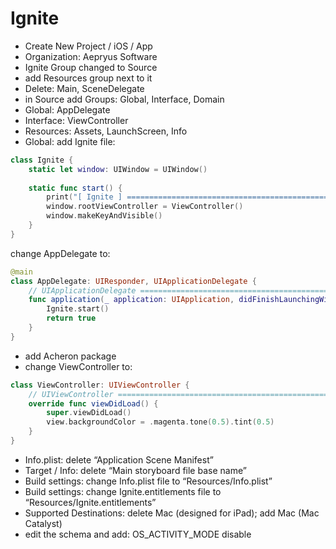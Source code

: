 # Ignite

- Create New Project / iOS / App
- Organization: Aepryus Software
- Ignite Group changed to Source
- add Resources group next to it
- Delete: Main, SceneDelegate
- in Source add Groups: Global, Interface, Domain
- Global: AppDelegate
- Interface: ViewController
- Resources: Assets, LaunchScreen, Info
- Global: add Ignite file:

```swift
class Ignite {
    static let window: UIWindow = UIWindow()
  
    static func start() {
        print("[ Ignite ] ================================================================")
        window.rootViewController = ViewController()
        window.makeKeyAndVisible()
    }
}
```

change AppDelegate to:

```swift
@main
class AppDelegate: UIResponder, UIApplicationDelegate {
    // UIApplicationDelegate ===========================================================================
    func application(_ application: UIApplication, didFinishLaunchingWithOptions launchOptions: [UIApplication.LaunchOptionsKey: Any]?) -> Bool {
        Ignite.start()
        return true
    }
}
```


- add Acheron package
- change ViewController to:

```swift
class ViewController: UIViewController {
    // UIViewController ================================================================================
    override func viewDidLoad() {
        super.viewDidLoad()
        view.backgroundColor = .magenta.tone(0.5).tint(0.5)
    }
}
```

- Info.plist: delete “Application Scene Manifest”
- Target / Info: delete “Main storyboard file base name”
- Build settings: change Info.plist file to “Resources/Info.plist”
- Build settings: change Ignite.entitlements file to “Resources/Ignite.entitlements”
- Supported Destinations: delete Mac (designed for iPad); add Mac (Mac Catalyst)
- edit the schema and add: OS_ACTIVITY_MODE disable
